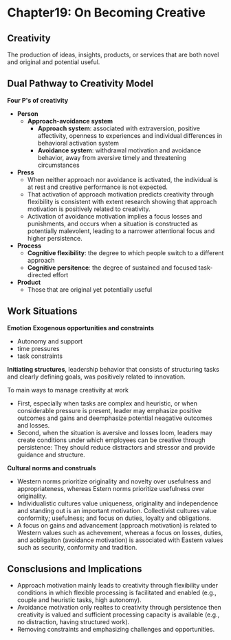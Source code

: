 # Chapter19: On Becoming Creative

## Creativity
The production of ideas, insights, products, or services that are both novel and original and potential useful.

## Dual Pathway to Creativity Model

**Four P's of creativity**
* **Person**
	* **Approach-avoidance system**
		* **Approach system**: associated with extraversion, positive affectivity, openness to experiences and individual differences in behavioral activation system
		* **Avoidance system**: withdrawal motivation and avoidance behavior, away from aversive timely and threatening circumstances
* **Press**
  * When neither approach nor avoidance is activated, the individual is at rest and creative performance is not expected.
  * That activation of approach motivation predicts creativity through flexibility is consistent with extent research showing that approach motivation is positively related to creativity.
  * Activation of avoidance motivation implies a focus losses and punishments, and occurs when a situation is constructed as potentially malevolent, leading to a narrower attentional focus and higher persistence.
* **Process**
	* **Cognitive flexibility**: the degree to which people switch to a different approach
	* **Cognitive persitence**: the degree of sustained and focused task-directed effort
* **Product**
	* Those that are original yet potentially useful

## Work Situations
**Emotion**
**Exogenous opportunities and constraints**
* Autonomy and support
* time pressures
* task constraints

**Initiating structures**, leadership behavior that consists of structuring tasks and clearly defining goals, was positively related to innovation.

To main ways to manage creativity at work
* First, especially when tasks are complex and heuristic, or when considerable pressure is present, leader may emphasize positive outcomes and gains and deemphasize potential neagative outcomes and losses.
* Second, when the situation is aversive and losses loom, leaders may create conditions under which employees can be creative through persistence: They should reduce distractors and stressor and provide guidance and structure.

**Cultural norms and construals**
* Western norms prioritize originality and novelty over usefulness and appropriateness, whereas Estern norms prioritize usefulness over originality.
* Individualistic cultures value uniqueness, originality and independence and standing out is an important motivation. Collectivist cultures value conformity; usefulness; and focus on duties, loyalty and obligations.
* A focus on gains and advancement (approach motivation) is related to Western values such as achevement, whereas a focus on losses, duties, and aobligaiton (avoidance motivation) is associated with Eastern values such as security, conformity and tradition.

## Consclusions and Implications
* Approach motivation mainly leads to creativity through flexibility under conditions in which flexible processing is facilitated and enabled (e.g., couple and heuristic tasks, high autonomy).
* Avoidance motivation only realtes to creativity through persistence then creativity is valued and sufficient processing capacity is available  (e.g., no distraction, having structured work). 
* Removing constraints and emphasizing challenges and opportunities.